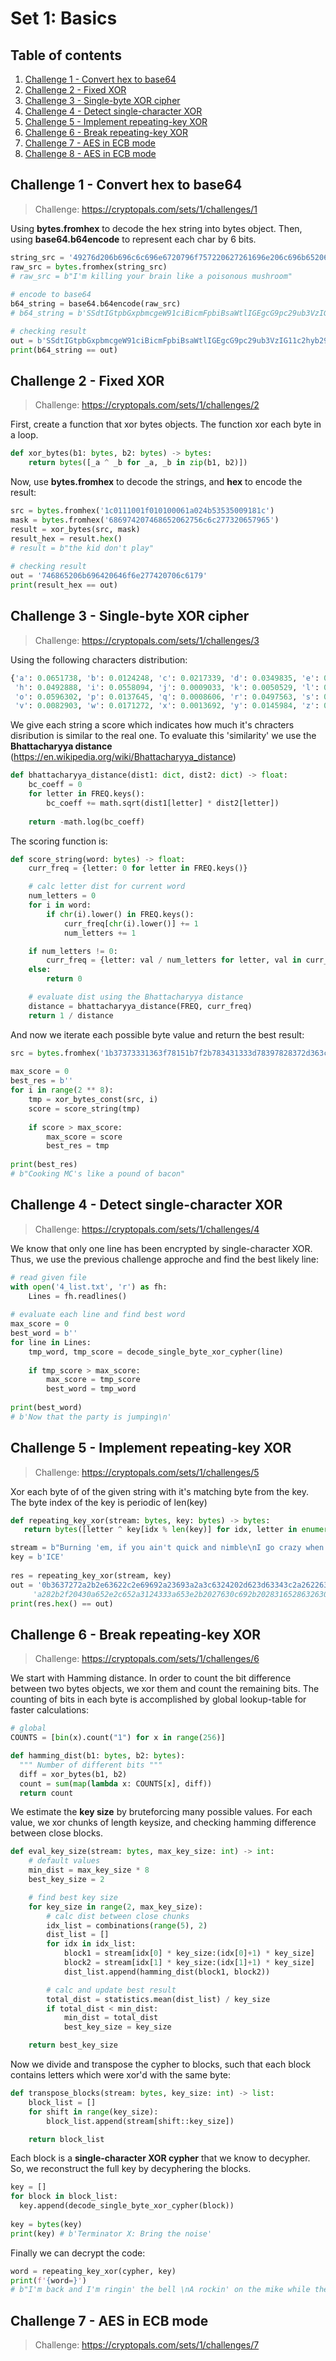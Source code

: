 # Set 1: Basics

## Table of contents
1. [Challenge 1 - Convert hex to base64](#challenge-1---convert-hex-to-base64)
2. [Challenge 2 - Fixed XOR](#challenge-2---fixed-xor)
3. [Challenge 3 - Single-byte XOR cipher](#challenge-3---single-byte-xor-cipher)
4. [Challenge 4 - Detect single-character XOR](#challenge-4---detect-single-character-xor)
5. [Challenge 5 - Implement repeating-key XOR](#challenge-5---implement-repeating-key-xor)
6. [Challenge 6 - Break repeating-key XOR](#challenge-6---break-repeating-key-xor)
7. [Challenge 7 - AES in ECB mode](#challenge-7---aes-in-ecb-mode)
8. [Challenge 8 - AES in ECB mode](#challenge-7---aes-in-ecb-mode)

##  Challenge 1 - Convert hex to base64

> Challenge: https://cryptopals.com/sets/1/challenges/1

Using **bytes.fromhex** to decode the hex string into bytes object.
Then, using **base64.b64encode** to represent each char by 6 bits.
```python
string_src = '49276d206b696c6c696e6720796f757220627261696e206c696b65206120706f69736f6e6f7573206d757368726f6f6d'  
raw_src = bytes.fromhex(string_src)  
# raw_src = b"I'm killing your brain like a poisonous mushroom"  
  
# encode to base64  
b64_string = base64.b64encode(raw_src)  
# b64_string = b'SSdtIGtpbGxpbmcgeW91ciBicmFpbiBsaWtlIGEgcG9pc29ub3VzIG11c2hyb29t'

# checking result  
out = b'SSdtIGtpbGxpbmcgeW91ciBicmFpbiBsaWtlIGEgcG9pc29ub3VzIG11c2hyb29t'  
print(b64_string == out)
```

## Challenge 2 - Fixed XOR

> Challenge: https://cryptopals.com/sets/1/challenges/2

First, create a function that xor bytes objects.
The function xor each byte in a loop.
```python
def xor_bytes(b1: bytes, b2: bytes) -> bytes:  
    return bytes([_a ^ _b for _a, _b in zip(b1, b2)])
```

Now, use **bytes.fromhex** to decode the strings, and **hex** to encode the result:
```python
src = bytes.fromhex('1c0111001f010100061a024b53535009181c')  
mask = bytes.fromhex('686974207468652062756c6c277320657965')  
result = xor_bytes(src, mask)  
result_hex = result.hex()  
# result = b"the kid don't play"  
  
# checking result  
out = '746865206b696420646f6e277420706c6179'  
print(result_hex == out)
```

## Challenge 3 - Single-byte XOR cipher

> Challenge: https://cryptopals.com/sets/1/challenges/3

Using the following characters distribution:
```python
{'a': 0.0651738, 'b': 0.0124248, 'c': 0.0217339, 'd': 0.0349835, 'e': 0.1041442, 'f': 0.0197881, 'g': 0.0158610,  
 'h': 0.0492888, 'i': 0.0558094, 'j': 0.0009033, 'k': 0.0050529, 'l': 0.0331490, 'm': 0.0202124, 'n': 0.0564513,  
 'o': 0.0596302, 'p': 0.0137645, 'q': 0.0008606, 'r': 0.0497563, 's': 0.0515760, 't': 0.0729357, 'u': 0.0225134,  
 'v': 0.0082903, 'w': 0.0171272, 'x': 0.0013692, 'y': 0.0145984, 'z': 0.0007836, ' ': 0.1918182}
```

We give each string a score which indicates how much it's chracters disribution is similar to the real one.
To evaluate this 'similarity' we use the **Bhattacharyya distance** (https://en.wikipedia.org/wiki/Bhattacharyya_distance)

```python
def bhattacharyya_distance(dist1: dict, dist2: dict) -> float:  
    bc_coeff = 0  
	for letter in FREQ.keys():  
	    bc_coeff += math.sqrt(dist1[letter] * dist2[letter])  
  
    return -math.log(bc_coeff)
```

The scoring function is:
```python
def score_string(word: bytes) -> float:  
	curr_freq = {letter: 0 for letter in FREQ.keys()}  

	# calc letter dist for current word  
	num_letters = 0  
	for i in word:  
		if chr(i).lower() in FREQ.keys():  
			curr_freq[chr(i).lower()] += 1  
			num_letters += 1  

	if num_letters != 0:  
		curr_freq = {letter: val / num_letters for letter, val in curr_freq.items()}  
	else:  
		return 0  

	# evaluate dist using the Bhattacharyya distance  
	distance = bhattacharyya_distance(FREQ, curr_freq)  
	return 1 / distance
```

And now we iterate each possible byte value  and return the best result:
```python
src = bytes.fromhex('1b37373331363f78151b7f2b783431333d78397828372d363c78373e783a393b3736')  
  
max_score = 0  
best_res = b''  
for i in range(2 ** 8):  
    tmp = xor_bytes_const(src, i)  
    score = score_string(tmp)  
  
    if score > max_score:  
        max_score = score  
        best_res = tmp  
  
print(best_res)  
# b"Cooking MC's like a pound of bacon"
```

## Challenge 4 - Detect single-character XOR

> Challenge: https://cryptopals.com/sets/1/challenges/4

We know that only one line has been encrypted by single-character XOR.
Thus, we use the previous challenge approche and find the best likely line:

```python
# read given file  
with open('4_list.txt', 'r') as fh:  
    Lines = fh.readlines()  
  
# evaluate each line and find best word  
max_score = 0  
best_word = b''  
for line in Lines:  
    tmp_word, tmp_score = decode_single_byte_xor_cypher(line)  
  
    if tmp_score > max_score:  
        max_score = tmp_score  
        best_word = tmp_word  
  
print(best_word)  
# b'Now that the party is jumping\n'
```

## Challenge 5 - Implement repeating-key XOR

> Challenge: https://cryptopals.com/sets/1/challenges/5

Xor each byte of of the given string with it's matching byte from the key. The byte index of the key is periodic of len(key)

 ```python
def repeating_key_xor(stream: bytes, key: bytes) -> bytes:  
    return bytes([letter ^ key[idx % len(key)] for idx, letter in enumerate(stream)])
```

 ```python
stream = b"Burning 'em, if you ain't quick and nimble\nI go crazy when I hear a cymbal"  
key = b'ICE'  
  
res = repeating_key_xor(stream, key)  
out = '0b3637272a2b2e63622c2e69692a23693a2a3c6324202d623d63343c2a26226324272765272' \  
      'a282b2f20430a652e2c652a3124333a653e2b2027630c692b20283165286326302e27282f'  
print(res.hex() == out)
```

## Challenge 6 - Break repeating-key XOR

> Challenge: https://cryptopals.com/sets/1/challenges/6

We start with Hamming distance. In order to count the bit difference between two bytes objects, we xor them and count the remaining bits. The counting of bits in each byte is accomplished by global lookup-table for faster calculations:
```python
# global 
COUNTS = [bin(x).count("1") for x in range(256)]

def hamming_dist(b1: bytes, b2: bytes):  
  """ Number of different bits """  
  diff = xor_bytes(b1, b2)  
  count = sum(map(lambda x: COUNTS[x], diff))  
  return count
```

We estimate the **key size** by bruteforcing many possible values. For each value, we xor chunks of length keysize, and checking hamming difference between close blocks.
```python
def eval_key_size(stream: bytes, max_key_size: int) -> int:  
	# default values  
	min_dist = max_key_size * 8  
	best_key_size = 2  

	# find best key size  
	for key_size in range(2, max_key_size):  
		# calc dist between close chunks  
		idx_list = combinations(range(5), 2)  
		dist_list = []  
		for idx in idx_list:  
			block1 = stream[idx[0] * key_size:(idx[0]+1) * key_size]  
			block2 = stream[idx[1] * key_size:(idx[1]+1) * key_size]  
			dist_list.append(hamming_dist(block1, block2))  

		# calc and update best result  
		total_dist = statistics.mean(dist_list) / key_size  
		if total_dist < min_dist:  
			min_dist = total_dist  
			best_key_size = key_size  

	return best_key_size
```

Now we divide and transpose the cypher to blocks, such that each block contains letters which were xor'd with the same byte:
```python
def transpose_blocks(stream: bytes, key_size: int) -> list:  
	block_list = []  
	for shift in range(key_size):  
		block_list.append(stream[shift::key_size])  

	return block_list
```

Each block is a **single-character XOR cypher** that we know to decypher. So, we reconstruct the full key by decyphering the blocks.
```python
key = []  
for block in block_list:  
  key.append(decode_single_byte_xor_cypher(block))  
  
key = bytes(key)  
print(key) # b'Terminator X: Bring the noise'
```

Finally we can decrypt the code:
```python
word = repeating_key_xor(cypher, key)  
print(f'{word=}') 
# b"I'm back and I'm ringin' the bell \nA rockin' on the mike while the fly girls yell \nIn ecstasy in the back of me \nWell that's my DJ Deshay cuttin' all them Z's \nHittin' hard and the girlies goin' crazy \nVanilla's on the mike, man I'm not lazy. \n\nI'm lettin' my drug kick in \nIt controls my mouth and I begin \nTo just let it flow, let my concepts go \nMy posse's to the side yellin', Go Vanilla Go! \n\nSmooth 'cause that's the way I will be \nAnd if you don't give a damn, then \nWhy you starin' at me \nSo get off 'cause I control the stage \nThere's no dissin' allowed \nI'm in my own phase \nThe girlies sa y they love me and that is ok \nAnd I can dance better than any kid n' play \n\nStage 2 -- Yea the one ya' wanna listen to \nIt's off my head so let the beat play through \nSo I can funk it up and make it sound good \n1-2-3 Yo -- Knock on some wood \nFor good luck, I like my rhymes atrocious \nSupercalafragilisticexpialidocious \nI'm an effect and that you can bet \nI can take a fly girl and make her wet. \n\nI'm like Samson -- Samson to Delilah \nThere's no denyin', You can try to hang \nBut you'll keep tryin' to get my style \nOver and over, practice makes perfect \nBut not if you're a loafer. \n\nYou'll get nowhere, no place, no time, no girls \nSoon -- Oh my God, homebody, you probably eat \nSpaghetti with a spoon! Come on and say it! \n\nVIP. Vanilla Ice yep, yep, I'm comin' hard like a rhino \nIntoxicating so you stagger like a wino \nSo punks stop trying and girl stop cryin' \nVanilla Ice is sellin' and you people are buyin' \n'Cause why the freaks are jockin' like Crazy Glue \nMovin' and groovin' trying to sing along \nAll through the ghetto groovin' this here song \nNow you're amazed by the VIP posse. \n\nSteppin' so hard like a German Nazi \nStartled by the bases hittin' ground \nThere's no trippin' on mine, I'm just gettin' down \nSparkamatic, I'm hangin' tight like a fanatic \nYou trapped me once and I thought that \nYou might have it \nSo step down and lend me your ear \n'89 in my time! You, '90 is my year. \n\nYou're weakenin' fast, YO! and I can tell it \nYour body's gettin' hot, so, so I can smell it \nSo don't be mad and don't be sad \n'Cause the lyrics belong to ICE, You can call me Dad \nYou're pitchin' a fit, so step back and endure \nLet the witch doctor, Ice, do the dance to cure \nSo come up close and don't be square \nYou wanna battle me -- Anytime, anywhere \n\nYou thought that I was weak, Boy, you're dead wrong \nSo come on, everybody and sing this song \n\nSay -- Play that funky music Say, go white boy, go white boy go \nplay that funky music Go white boy, go white boy, go \nLay down and boogie and play that funky music till you die. \n\nPlay that funky music Come on, Come on, let me hear \nPlay that funky music white boy you say it, say it \nPlay that funky music A little louder now \nPlay that funky music, white boy Come on, Come on, Come on \nPlay that funky music \n"
```

## Challenge 7 - AES in ECB mode

> Challenge: https://cryptopals.com/sets/1/challenges/7